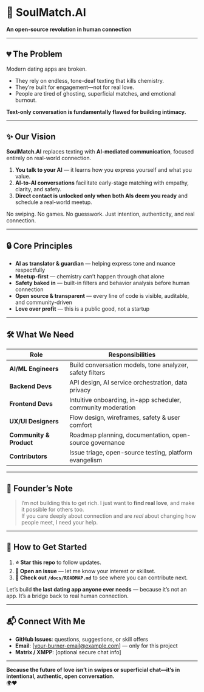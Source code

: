 # 🌟 SoulMatch.AI  
**An open-source revolution in human connection**

---

## 💔 The Problem  
Modern dating apps are broken.

- They rely on endless, tone-deaf texting that kills chemistry.  
- They’re built for engagement—not for real love.  
- People are tired of ghosting, superficial matches, and emotional burnout.

**Text-only conversation is fundamentally flawed for building intimacy.**

---

## ✨ Our Vision  
**SoulMatch.AI** replaces texting with **AI-mediated communication**, focused entirely on real-world connection.

1. **You talk to your AI** — it learns how you express yourself and what you value.  
2. **AI-to-AI conversations** facilitate early-stage matching with empathy, clarity, and safety.  
3. **Direct contact is unlocked only when both AIs deem you ready** and schedule a real-world meetup.

No swiping. No games. No guesswork. Just intention, authenticity, and real connection.

---

## 🔒 Core Principles

- **AI as translator & guardian** — helping express tone and nuance respectfully  
- **Meetup-first** — chemistry can’t happen through chat alone  
- **Safety baked in** — built-in filters and behavior analysis before human connection  
- **Open source & transparent** — every line of code is visible, auditable, and community-driven  
- **Love over profit** — this is a public good, not a startup

---

## 🛠️ What We Need

| Role              | Responsibilities |
|------------------|-------------------|
| **AI/ML Engineers** | Build conversation models, tone analyzer, safety filters |
| **Backend Devs**    | API design, AI service orchestration, data privacy |
| **Frontend Devs**   | Intuitive onboarding, in-app scheduler, community moderation |
| **UX/UI Designers** | Flow design, wireframes, safety & user comfort |
| **Community & Product** | Roadmap planning, documentation, open-source governance |
| **Contributors**    | Issue triage, open-source testing, platform evangelism |

---

## 💌 Founder’s Note  
> I’m not building this to get rich. I just want to **find real love**, and make it possible for others too.  
> If you care deeply about connection and are *real* about changing how people meet, I need your help.

---

## 🚀 How to Get Started

1. **⭐ Star this repo** to follow updates.  
2. **📝 Open an issue** — let me know your interest or skillset.  
3. **🔧 Check out `/docs/ROADMAP.md`** to see where you can contribute next.

Let’s build **the last dating app anyone ever needs** — because it’s not an app. It’s a bridge back to real human connection.

---

## 📬 Connect With Me  
- **GitHub Issues**: questions, suggestions, or skill offers  
- **Email**: [your-burner-email@example.com] — only for this project  
- **Matrix / XMPP**: [optional secure chat info]

---

**Because the future of love isn’t in swipes or superficial chat—it’s in intentional, authentic, open conversation.**  
🌍❤️  
